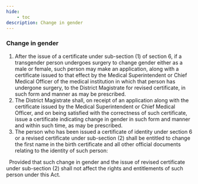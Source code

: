 ```yaml
---
hide:
    - toc
description: Change in gender
---
```


### Change in gender

1. After the issue of a certificate under sub-section (1) of section 6, if a transgender person undergoes surgery to change gender either as a male or female, such person may make an application, along with a certificate issued to that effect by the Medical Superintendent or Chief Medical Officer of the medical institution in which that person has undergone surgery, to the District Magistrate for revised certificate, in such form and manner as may be prescribed.
2. The District Magistrate shall, on receipt of an application along with the certificate issued by the Medical Superintendent or Chief Medical Officer, and on being satisfied with the correctness of such certificate, issue a certificate indicating change in gender in such form and manner and within such time, as may be prescribed.
3. The person who has been issued a certificate of identity under section 6 or a revised certificate under sub-section (2) shall be entitled to change the first name in the birth certificate and all other official documents relating to the identity of such person:
</p>&nbsp;
Provided that such change in gender and the issue of revised certificate under sub-section (2) shall not affect the rights and entitlements of such person under this Act.
